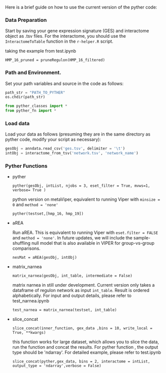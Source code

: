 Here is a brief guide on how to use the current version of the pyther code:

### Data Preparation

Start by saving your gene expression signature (GES) and interactome object as .tsv files. For the interactome, you should use the `InteractomeToTable` function in the `r-helper.R` script.

taking the example from test.ipynb
```
HMP_16_pruned = pruneRegulon(HMP_16_filtered)

```

### Path and Environment.

Set your path variables and source in the code as follows:

```python
path_str = "PATH_TO_PYTHER"
os.chdir(path_str)

from pyther_classes import *
from pyther_fn import *
```

### Load data

Load your data as follows (presuming they are in the same directory as pyther code, modify your script as necessary):

```python
gesObj = anndata.read_csv('ges.tsv', delimiter = '\t')
intObj = interactome_from_tsv('network.tsv', 'network_name')

```

### Pyther Functions

-   pyther

    `pyther(gesObj, intList, njobs = 3, eset_filter = True, mvws=1, verbose= True )` 

    python version on metaViper, equivalent to running Viper with `minsize = 0` and `method = 'none'`

    ```
    pyther(testset,[hmp_16, hmp_19])
    ```

- aREA
  
    Run aREA. This is equivalent to running Viper with `eset.filter = FALSE` and `method = 'none'`. In future updates, we will include the sample-shuffling null model that is also available in VIPER for group-vs-group comparisons.

    ```
    nesMat = aREA(gesObj, intObj)

    ```

- matrix_narnea
  
  `matrix_narnea(gesObj, int_table, intermediate = False)`

  matrix narnea in still under development. Current version only takes a dataframe of regulon network as input `int_table`. Result is ordered alphabetically.  For input and output details, please refer to test_narnea.ipynb

  ```
  test_narnea = matrix_narnea(testset, int_table)
  ```

- slice_concat
  
  `slice_concat(inner_function, gex_data ,bins = 10, write_local = True, **kwargs)`

  this function works for large dataset, which allows you to slice the data, run the function and concat the results. For pyther function , the output type should be 'ndarray'. For detailed example, please refer to test.ipynb

  ```
  slice_concat(pyther,gex_data, bins = 2, interactome = intList, output_type = 'ndarray',verbose = False)
  ```